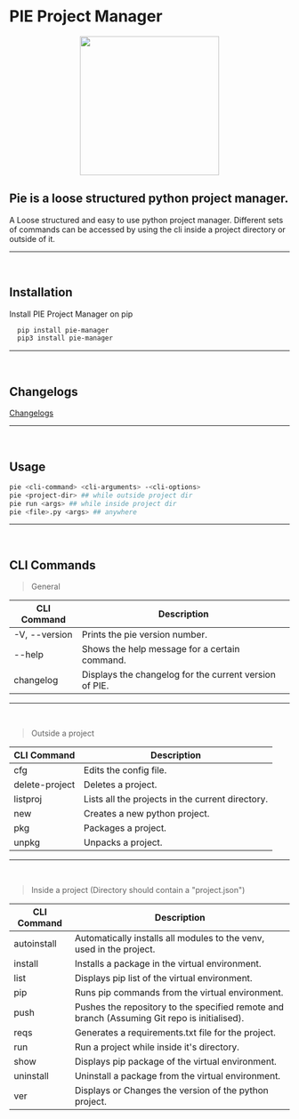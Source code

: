 
# PIE Project Manager


<p align="center">
  <img width="250" height="250" src="https://cdn.discordapp.com/attachments/731940266570809485/953666263161372782/piepy.png">
</p>

## Pie is a loose structured python project manager.

A Loose structured and easy to use python project manager. Different sets of
commands can be accessed by using the cli inside a project directory or
outside of it.
<hr>
<br>

## Installation

Install PIE Project Manager on pip

```bash
  pip install pie-manager
  pip3 install pie-manager 
```
    
<hr>
<br>

## Changelogs

[Changelogs](https://github.com/skandabhairava/Pie-manager/blob/main/CHANGELOG.md)

<hr>
<br>

## Usage

```bash
pie <cli-command> <cli-arguments> -<cli-options>
pie <project-dir> ## while outside project dir
pie run <args> ## while inside project dir
pie <file>.py <args> ## anywhere
```

<hr>
<br>

## CLI Commands

> General

| CLI Command| Description|
| -- | -- |
| -V, --version | Prints the pie version number. |
| --help | Shows the help message for a certain command. |
| changelog | Displays the changelog for the current version of PIE. |

<hr>
<br>

> Outside a project

| CLI Command| Description|
| -- | -- |
| cfg | Edits the config file. |
| delete-project | Deletes a project. |
| listproj | Lists all the projects in the current directory. |
| new | Creates a new python project. |
| pkg | Packages a project. |
| unpkg | Unpacks a project. |

<hr>
<br>

> Inside a project (Directory should contain a "project.json")

| CLI Command| Description|
| -- | -- |
| autoinstall | Automatically installs all modules to the venv, used in the project. |
| install | Installs a package in the virtual environment. |
| list | Displays pip list of the virtual environment. |
| pip | Runs pip commands from the virtual environment. |
| push | Pushes the repository to the specified remote and branch (Assuming Git repo is initialised). |
| reqs | Generates a requirements.txt file for the project. |
| run | Run a project while inside it's directory. |
| show | Displays pip package of the virtual environment. |
| uninstall | Uninstall a package from the virtual environment. |
| ver | Displays or Changes the version of the python project. |